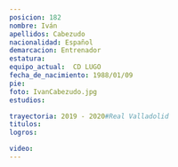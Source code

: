 ```yaml
---
posicion: 182
nombre: Iván
apellidos: Cabezudo
nacionalidad: Español
demarcacion: Entrenador
estatura: 
equipo_actual:  CD LUGO
fecha_de_nacimiento: 1988/01/09
pie: 
foto: IvanCabezudo.jpg
estudios: 

trayectoria: 2019 - 2020#Real Valladolid
titulos:
logros:

video:
---
```

